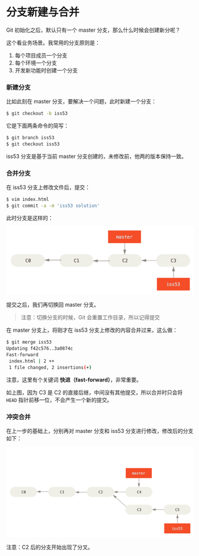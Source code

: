 # 分支新建与合并

Git 初始化之后，默认只有一个 master 分支，那么什么时候会创建新分呢？

这个看业务场景。我常用的分支原则是：

1. 每个项目成员一个分支
2. 每个环境一个分支
3. 开发新功能时创建一个分支

### 新建分支

比如此刻在 master 分支，要解决一个问题，此时新建一个分支：

```sh
$ git checkout -b iss53
```

它是下面两条命令的简写：

```sh
$ git branch iss53
$ git checkout iss53
```

iss53 分支是基于当前 master 分支创建的，未修改前，他两的版本保持一致。

### 合并分支

在 iss53 分支上修改文件后，提交：

```sh
$ vim index.html
$ git commit -a -m 'iss53 solution'
```
此时分支是这样的：

![basic-branching-3](../image/basic-branching-3.png)

提交之后，我们再切换回 master 分支。

> 注意：切换分支的时候，Git 会重置工作目录，所以记得提交

在 master 分支上，将刚才在 iss53 分支上修改的内容合并过来，这么做：

```sh
$ git merge iss53
Updating f42c576..3a0874c
Fast-forward
 index.html | 2 ++
 1 file changed, 2 insertions(+)
```

注意，这里有个关键词 **快进（fast-forward）**，非常重要。

如上图，因为 C3 是 C2 的直接后继，中间没有其他提交，所以合并时只会将 `HEAD` 指针前移一位，不会产生一个新的提交。

### 冲突合并

在上一步的基础上，分别再对 master 分支和 iss53 分支进行修改，修改后的分支如下：

![basic-branching-6](../image/basic-branching-6.png)

注意：C2 后的分支开始出现了分叉。
